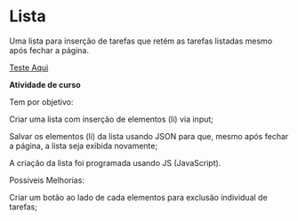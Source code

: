 # Lista
Uma lista para inserção de tarefas que retém as tarefas listadas mesmo após fechar a página.

[Teste Aqui](https://kingkarpa.github.io/Treino_Lista.html/)

**Atividade de curso**

Tem por objetivo:

  Criar uma lista com inserção de elementos (li) via input;
 
  Salvar os elementos (li) da lista usando JSON para que, mesmo após fechar a página, a lista seja exibida novamente;
 
  A criação da lista foi programada usando JS (JavaScript).
 
Possíveis Melhorias:

 Criar um botão ao lado de cada elementos para exclusão individual de tarefas;
 
